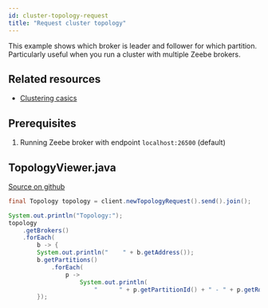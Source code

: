 ```yaml
---
id: cluster-topology-request
title: "Request cluster topology"
---
```


This example shows which broker is leader and follower for which partition. Particularly useful when you run a cluster with multiple Zeebe brokers.

## Related resources

- [Clustering casics](/product-manuals/zeebe/technical-concepts/clustering.md)

## Prerequisites

1. Running Zeebe broker with endpoint `localhost:26500` (default)

## TopologyViewer.java

[Source on github](https://github.com/camunda-cloud/zeebe/blob/develop/samples/src/main/java/io/camunda/zeebe/example/cluster/TopologyViewer.java)

```java
final Topology topology = client.newTopologyRequest().send().join();

System.out.println("Topology:");
topology
    .getBrokers()
    .forEach(
        b -> {
        System.out.println("    " + b.getAddress());
        b.getPartitions()
            .forEach(
                p ->
                    System.out.println(
                        "      " + p.getPartitionId() + " - " + p.getRole()));
        });
```
